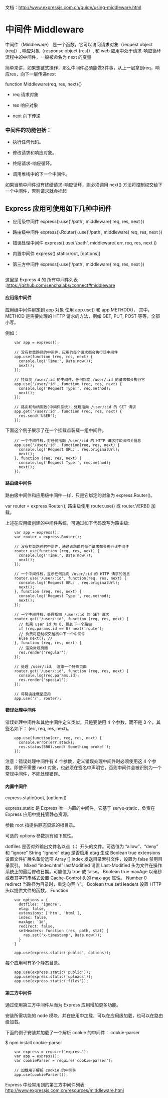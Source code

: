 
文档：http://www.expressjs.com.cn/guide/using-middleware.html


# 中间件 Middleware

中间件（Middleware） 是一个函数，它可以访问请求对象（request object (req)）, 响应对象（response object (res)）, 和 web 应用中处于请求-响应循环流程中的中间件，一般被命名为 next 的变量

简单来讲，如果想链式操作，那么中间件必须能做3件事，从上一层拿到req，响应res，向下一层传递next

function Middleware(req, res, next){}

- req 请求对象

- res 响应对象

- next 向下传递

### 中间件的功能包括：

- 执行任何代码。

- 修改请求和响应对象。

- 终结请求-响应循环。

- 调用堆栈中的下一个中间件。

如果当前中间件没有终结请求-响应循环，则必须调用 next() 方法将控制权交给下一个中间件，否则请求就会挂起



## Express 应用可使用如下几种中间件

- 应用级中间件  express().use('/path', middleware( req, res, next ))

- 路由级中间件  express().Router().use('/path', middleware( req, res, next ))

- 错误处理中间件 express().use('/path', middleware( err, req, res, next ))

- 内置中间件  express().static(root, [options])

- 第三方中间件  express().use('/path', middleware( req, res, next ))


## 

这里是 Express 4 的 所有中间件列表 :https://github.com/senchalabs/connect#middleware

#### 应用级中间件

应用级中间件绑定到 app 对象 使用 app.use() 和 app.METHOD()， 其中， METHOD 是需要处理的 HTTP 请求的方法，例如 GET, PUT, POST 等等，全部小写。

例如：

```
	var app = express();

	// 没有挂载路径的中间件，应用的每个请求都会执行该中间件
	app.use(function (req, res, next) {
	  console.log('Time:', Date.now());
	  next();
	});

	// 挂载至 /user/:id 的中间件，任何指向 /user/:id 的请求都会执行它
	app.use('/user/:id', function (req, res, next) {
	  console.log('Request Type:', req.method);
	  next();
	});

	// 路由和句柄函数(中间件系统)，处理指向 /user/:id 的 GET 请求
	app.get('/user/:id', function (req, res, next) {
	  res.send('USER');
	});
```

下面这个例子展示了在一个挂载点装载一组中间件。

```
	// 一个中间件栈，对任何指向 /user/:id 的 HTTP 请求打印出相关信息
	app.use('/user/:id', function(req, res, next) {
	  console.log('Request URL:', req.originalUrl);
	  next();
	}, function (req, res, next) {
	  console.log('Request Type:', req.method);
	  next();
	});
```

#### 路由级中间件

路由级中间件和应用级中间件一样，只是它绑定的对象为 express.Router()。

var router = express.Router();
路由级使用 router.use() 或 router.VERB() 加载。

上述在应用级创建的中间件系统，可通过如下代码改写为路由级:

```
	var app = express();
	var router = express.Router();

	// 没有挂载路径的中间件，通过该路由的每个请求都会执行该中间件
	router.use(function (req, res, next) {
	  console.log('Time:', Date.now());
	  next();
	});

	// 一个中间件栈，显示任何指向 /user/:id 的 HTTP 请求的信息
	router.use('/user/:id', function(req, res, next) {
	  console.log('Request URL:', req.originalUrl);
	  next();
	}, function (req, res, next) {
	  console.log('Request Type:', req.method);
	  next();
	});

	// 一个中间件栈，处理指向 /user/:id 的 GET 请求
	router.get('/user/:id', function (req, res, next) {
	  // 如果 user id 为 0, 跳到下一个路由
	  if (req.params.id == 0) next('route');
	  // 负责将控制权交给栈中下一个中间件
	  else next(); //
	}, function (req, res, next) {
	  // 渲染常规页面
	  res.render('regular');
	});

	// 处理 /user/:id， 渲染一个特殊页面
	router.get('/user/:id', function (req, res, next) {
	  console.log(req.params.id);
	  res.render('special');
	});

	// 将路由挂载至应用
	app.use('/', router);

```



#### 错误处理中间件


错误处理中间件和其他中间件定义类似，只是要使用 4 个参数，而不是 3 个，其签名如下： (err, req, res, next)。

```
	app.use(function(err, req, res, next) {
	  console.error(err.stack);
	  res.status(500).send('Something broke!');
	});

```

注意：错误处理中间件有 4 个参数，定义错误处理中间件时必须使用这 4 个参数。即使不需要 next 对象，也必须在签名中声明它，否则中间件会被识别为一个常规中间件，不能处理错误。



#### 内置中间件

express.static(root, [options])

express.static 是 Express 唯一内置的中间件。它基于 serve-static，负责在 Express 应用中提托管静态资源。

参数 root 指提供静态资源的根目录。

可选的 options 参数拥有如下属性。

dotfiles		是否对外输出文件名以点（.）开头的文件。可选值为 “allow”、“deny” 和 “ignore”	String	“ignore”
etag			是否启用 etag 生成	Boolean	true
extensions		设置文件扩展名备份选项	Array	[]
index			发送目录索引文件，设置为 false 禁用目录索引。	Mixed	“index.html”
lastModified	设置 Last-Modified 头为文件在操作系统上的最后修改日期。可能值为 true 或 false。	Boolean	true
maxAge			以毫秒或者其字符串格式设置 Cache-Control 头的 max-age 属性。	Number	0
redirect		当路径为目录时，重定向至 “/”。	Boolean	true
setHeaders		设置 HTTP 头以提供文件的函数。	Function	 

```
	var options = {
	  dotfiles: 'ignore',
	  etag: false,
	  extensions: ['htm', 'html'],
	  index: false,
	  maxAge: '1d',
	  redirect: false,
	  setHeaders: function (res, path, stat) {
	    res.set('x-timestamp', Date.now());
	  }
	}

	app.use(express.static('public', options));
```
每个应用可有多个静态目录。

```
	app.use(express.static('public'));
	app.use(express.static('uploads'));
	app.use(express.static('files'));
```



#### 第三方中间件

通过使用第三方中间件从而为 Express 应用增加更多功能。

安装所需功能的 node 模块，并在应用中加载，可以在应用级加载，也可以在路由级加载。

下面的例子安装并加载了一个解析 cookie 的中间件： cookie-parser

$ npm install cookie-parser

```
	var express = require('express');
	var app = express();
	var cookieParser = require('cookie-parser');

	// 加载用于解析 cookie 的中间件
	app.use(cookieParser());

```

Express 中经常用到的第三方中间件列表:
http://www.expressjs.com.cn/resources/middleware.html
